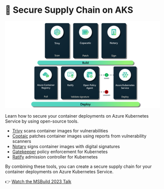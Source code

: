 # 🔑 Secure Supply Chain on AKS

![Secure Supply Chain on AKS Overview](imgs/secure-supply-chain-on-aks-overview.png)

Learn how to secure your container deployments on Azure Kubernetes Service by using open-source tools.

- [Trivy](https://github.com/aquasecurity/trivy) scans container images for vulnerabilities
- [Coptaic](https://github.com/project-copacetic/copacetic) patches container images using reports from vulnerability scanners
- [Notary](https://github.com/notaryproject/notary) signs container images with digital signatures
- [Gatekeeper](https://github.com/open-policy-agent/gatekeeper-library) policy enforcement for Kubernetes
- [Ratify](https://github.com/deislabs/ratify) admission controller for Kubernetes

By combining these tools, you can create a secure supply chain for your container deployments on Azure Kubernetes Service.

👉 [Watch the MSBuild 2023 Talk](https://www.youtube.com/watch?v=Mep9QWc3ByE&t=1s)